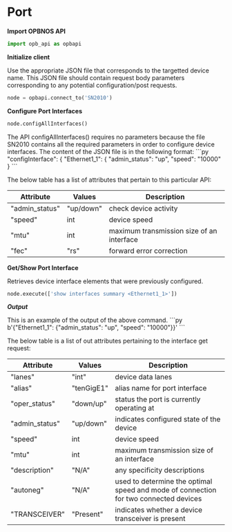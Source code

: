 # Port

**Import OPBNOS API**

```py
import opb_api as opbapi
```

**Initialize client**
<p>Use the appropriate JSON file that corresponds to the targetted device name. This JSON file should contain request body parameters corresponding to any potential configuration/post requests.

```py
node = opbapi.connect_to('SN2010')
```

<strong>Configure Port Interfaces</strong>

```py
node.configAllInterfaces()
```

<p> The API configAllInterfaces() requires no parameters because the file SN2010 contains all the required parameters in order to configure device interfaces. The content of the JSON file is in the following format:
```py
        "configInterface": {
                "Ethernet1_1": {
                        "admin_status": "up",
                        "speed": "10000"
                }
```
<p> The below table has a list of attributes that pertain to this particular API: 
<table>
 <tbody>
  <thead>
    <tr>
      <th>Attribute</th>
      <th>Values</th>
      <th>Description</th>
    </tr>
  </thead>
  <tbody>
    <tr>
      <td>"admin_status"</td>
      <td>"up/down"</td>
      <td>check device activity</td>
    </tr>
    <tr>
      <td>"speed"</td>
      <td>int</td>
      <td>device speed</td>
    </tr>
    <tr>
      <td>"mtu"</td>
      <td>int</td>
      <td>maximum transmission size of an interface</td>
    </tr>
    <tr>
      <td>"fec"</td>
      <td>"rs"</td>
      <td>forward error correction</td>
    </tr>
  </tbody>
</table>


<strong>Get/Show Port Interface</strong>
<p>Retrieves device interface elements that were previously configured. 

```py
node.execute(['show interfaces summary <Ethernet1_1>'])
```

<em><strong>Output</strong></em>
<p> This is an example of the output of the above command.
```py
b'{"Ethernet1_1": {"admin_status": "up", "speed": "10000"}}'
```
<p> The below table is a list of out attributes pertaining to the interface get request:
<table>
  <thead>
    <tr>
      <th>Attribute</th>
      <th>Values</th>
      <th>Description</th>
    </tr>
  </thead>
  <tbody>
    <tr>
      <td>"lanes"</td>
      <td>"int"</td>
      <td>device data lanes</td>
    </tr>
    <tr>
      <td>"alias"</td>
      <td>"tenGigE1"</td>
      <td>alias name for port interface</td>
    </tr>
    <tr>
      <td>"oper_status"</td>
      <td>"down/up"</td>
      <td>status the port is currently operating at</td>
    </tr>
    <tr>
      <td>"admin_status"</td>
      <td>"up/down"</td>
      <td>indicates configured state of the device</td>
    </tr>
    <tr>
      <td>"speed"</td>
      <td>int</td>
      <td>device speed</td>
    </tr>
    <tr>
      <td>"mtu"</td>
      <td>int</td>
      <td>maximum transmission size of an interface</td>
    </tr>
    <tr>
      <td>"description"</td>
      <td>"N/A"</td>
      <td>any specificity descriptions</td>
    </tr>
    <tr>
      <td>"autoneg"</td>
      <td>"N/A"</td>
      <td>used to determine the optimal speed and mode of connection for two connected devices</td>
    </tr>
    <tr>
      <td>"TRANSCEIVER"</td>
      <td>"Present"</td>
      <td>indicates whether a device transceiver is present</td>
    </tr>
  </tbody>
</table>
